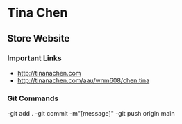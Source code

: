 # Tina Chen

## Store Website 

### Important Links

- http://tinanachen.com
- http://tinanachen.com/aau/wnm608/chen.tina

### Git Commands

-git add .
-git commit -m"[message]"
-git push origin main